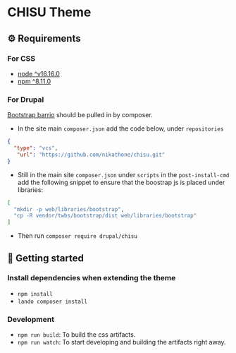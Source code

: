 # CHISU Theme

## ⚙️ Requirements

### For CSS

- [node ^v16.16.0](https://nodejs.org/en/download/)
- [npm ^8.11.0](https://nodejs.org/en/download/)

### For Drupal

[Bootstrap barrio](https://www.drupal.org/project/bootstrap_barrio) should be
pulled in by composer.

- In the site main `composer.json` add the code below, under `repositories`
```json
{
  "type": "vcs",
   "url": "https://github.com/nikathone/chisu.git"
}
```
- Still in the main site `composer.json` under `scripts` in the
`post-install-cmd` add the following snippet to ensure that the boostrap js is
placed under libraries:
```json
[
  "mkdir -p web/libraries/bootstrap",
  "cp -R vendor/twbs/bootstrap/dist web/libraries/bootstrap"
]
```
- Then run `composer require drupal/chisu`

## 🚀 Getting started

### Install dependencies when extending the theme

- `npm install`
- `lando composer install`

### Development

- `npm run build`: To build the css artifacts.
- `npm run watch`: To start developing and building the artifacts right away.
